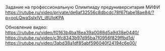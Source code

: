 Задание на профессиональную Олимпиаду предуниверситария МИФИ
https://rutube.ru/video/private/de6af32556c8dbcdc78f67fabe18ae84/?p=ooLQwaSsIxlVt_i8UIoKPA

Обновление видео:
https://rutube.ru/video/f0163b4ba18ea39a0088d5a9d38e0440/
https://rutube.ru/video/c3fc8343b97d95ba7f0956f829ffbd1d/
https://rutube.ru/video/3abd38a1df85abf596040f24194c6e00/
